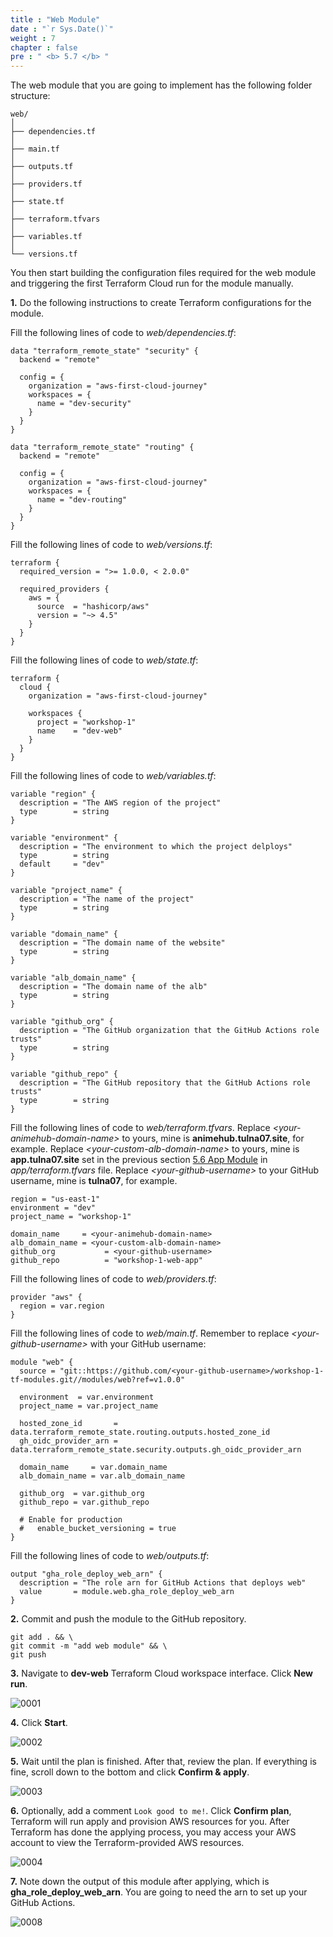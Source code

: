 ```yaml
---
title : "Web Module"
date : "`r Sys.Date()`"
weight : 7
chapter : false
pre : " <b> 5.7 </b> "
---
```


The web module that you are going to implement has the following folder structure:

```git
web/
│
├── dependencies.tf
│   
├── main.tf
│   
├── outputs.tf
│   
├── providers.tf
│   
├── state.tf
│   
├── terraform.tfvars
│   
├── variables.tf
│   
└── versions.tf
```

You then start building the configuration files required for the web module and triggering the first Terraform Cloud run for the module manually.

**1.** Do the following instructions to create Terraform configurations for the module.

Fill the following lines of code to *web/dependencies.tf*:

```hcl
data "terraform_remote_state" "security" {
  backend = "remote"

  config = {
    organization = "aws-first-cloud-journey"
    workspaces = {
      name = "dev-security"
    }
  }
}

data "terraform_remote_state" "routing" {
  backend = "remote"

  config = {
    organization = "aws-first-cloud-journey"
    workspaces = {
      name = "dev-routing"
    }
  }
}
```

Fill the following lines of code to *web/versions.tf*:

```hcl
terraform {
  required_version = ">= 1.0.0, < 2.0.0"

  required_providers {
    aws = {
      source  = "hashicorp/aws"
      version = "~> 4.5"
    }
  }
}
```

Fill the following lines of code to *web/state.tf*:

```hcl
terraform {
  cloud {
    organization = "aws-first-cloud-journey"

    workspaces {
      project = "workshop-1"
      name    = "dev-web"
    }
  }
}
```

Fill the following lines of code to *web/variables.tf*:

```hcl
variable "region" {
  description = "The AWS region of the project"
  type        = string
}

variable "environment" {
  description = "The environment to which the project delploys"
  type        = string
  default     = "dev"
}

variable "project_name" {
  description = "The name of the project"
  type        = string
}

variable "domain_name" {
  description = "The domain name of the website"
  type        = string
}

variable "alb_domain_name" {
  description = "The domain name of the alb"
  type        = string
}

variable "github_org" {
  description = "The GitHub organization that the GitHub Actions role trusts"
  type        = string
}

variable "github_repo" {
  description = "The GitHub repository that the GitHub Actions role trusts"
  type        = string
}
```

Fill the following lines of code to *web/terraform.tfvars*. Replace *\<your-animehub-domain-name\>* to yours, mine is **animehub.tulna07.site**, for example. Replace *\<your-custom-alb-domain-name\>* to yours, mine is **app.tulna07.site** set in the previous section [5.6 App Module](../6-App-Module/) in *app/terraform.tfvars* file. Replace *\<your-github-username\>* to your GitHub username, mine is **tulna07**, for example.

```hcl
region = "us-east-1"
environment = "dev"
project_name = "workshop-1"

domain_name     = <your-animehub-domain-name>
alb_domain_name = <your-custom-alb-domain-name>
github_org           = <your-github-username>
github_repo          = "workshop-1-web-app"
```

Fill the following lines of code to *web/providers.tf*:

```hcl
provider "aws" {
  region = var.region
}
```

Fill the following lines of code to *web/main.tf*. Remember to replace *\<your-github-username\>* with your GitHub username:

```hcl
module "web" {
  source = "git::https://github.com/<your-github-username>/workshop-1-tf-modules.git//modules/web?ref=v1.0.0"

  environment  = var.environment
  project_name = var.project_name

  hosted_zone_id       = data.terraform_remote_state.routing.outputs.hosted_zone_id
  gh_oidc_provider_arn = data.terraform_remote_state.security.outputs.gh_oidc_provider_arn

  domain_name     = var.domain_name
  alb_domain_name = var.alb_domain_name

  github_org  = var.github_org
  github_repo = var.github_repo

  # Enable for production
  #   enable_bucket_versioning = true
}
```

Fill the following lines of code to *web/outputs.tf*:

```hcl
output "gha_role_deploy_web_arn" {
  description = "The role arn for GitHub Actions that deploys web"
  value       = module.web.gha_role_deploy_web_arn
}
```

**2.** Commit and push the module to the GitHub repository.

```git
git add . && \
git commit -m "add web module" && \
git push
```

**3.** Navigate to **dev-web** Terraform Cloud workspace interface. Click **New run**.

![0001](/images/5/7/0001.svg?featherlight=false&width=100pc)

**4.** Click **Start**.

![0002](/images/5/7/0002.svg?featherlight=false&width=100pc)

**5.** Wait until the plan is finished. After that, review the plan. If everything is fine, scroll down to the bottom and click **Confirm & apply**.

![0003](/images/5/7/0003.svg?featherlight=false&width=100pc)

**6.** Optionally, add a comment `Look good to me!`. Click **Confirm plan**, Terraform will run apply and provision AWS resources for you. After Terraform has done the applying process, you may access your AWS account to view the Terraform-provided AWS resources. 

![0004](/images/5/7/0004.svg?featherlight=false&width=100pc)

**7.** Note down the output of this module after applying, which is **gha_role_deploy_web_arn**. You are going to need the arn to set up your GitHub Actions. 

![0008](/images/5/7/0005.svg?featherlight=false&width=100pc)
